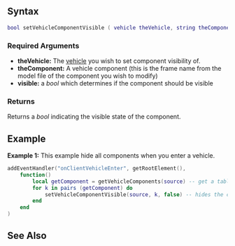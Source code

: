 Syntax
------

``` lua
bool setVehicleComponentVisible ( vehicle theVehicle, string theComponent, bool visible )
```

### Required Arguments

-   **theVehicle:** The [vehicle](/vehicle.md "wikilink") you wish to set component visibility of.
-   **theComponent:** A vehicle component (this is the frame name from the model file of the component you wish to modify)
-   **visible:** a *bool* which determines if the component should be visible

### Returns

Returns a *bool* indicating the visible state of the component.

Example
-------

**Example 1:** This example hide all components when you enter a vehicle.

``` lua
addEventHandler("onClientVehicleEnter", getRootElement(),
    function()
        local getComponent = getVehicleComponents(source) -- get a table with all the components of the vehicle
        for k in pairs (getComponent) do
            setVehicleComponentVisible(source, k, false) -- hides the component
        end
    end
)
```

See Also
--------
